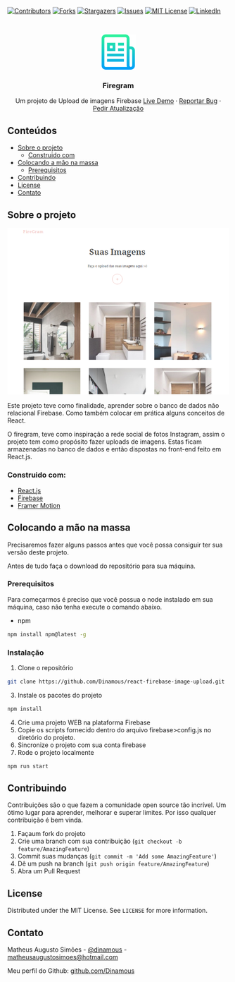 <!--
*** Thanks for checking out this README Template. If you have a suggestion that would
*** make this better, please fork the repo and create a pull request or simply open
*** an issue with the tag "enhancement".
*** Thanks again! Now go create something AMAZING! :D
-->





<!-- PROJECT SHIELDS -->
<!--
*** I'm using markdown "reference style" links for readability.
*** Reference links are enclosed in brackets [ ] instead of parentheses ( ).
*** See the bottom of this document for the declaration of the reference variables
*** for contributors-url, forks-url, etc. This is an optional, concise syntax you may use.
*** https://www.markdownguide.org/basic-syntax/#reference-style-links
-->
[![Contributors][contributors-shield]][contributors-url]
[![Forks][forks-shield]][forks-url]
[![Stargazers][stars-shield]][stars-url]
[![Issues][issues-shield]][issues-url]
[![MIT License][license-shield]][license-url]
[![LinkedIn][linkedin-shield]][linkedin-url]



<!-- PROJECT LOGO -->
<br />
<p align="center">
    <img src="logo.png" alt="Logo" width="80" height="80">
  

  <h3 align="center">Firegram</h3>

  <p align="center">
    Um projeto de Upload de imagens Firebase
    <a href="https://firegram-6aea8.web.app">Live Demo</a>
    ·
    <a href="https://github.com/Dinamous/react-firebase-image-upload/issues">Reportar Bug</a>
    ·
    <a href="https://github.com/Dinamous/react-firebase-image-upload/issues">Pedir Atualização</a>
  </p>
</p>



<!-- TABLE OF CONTENTS -->
## Conteúdos

* [Sobre o projeto](#sobre-o-projeto)
  * [Construido com](#construido-com)
* [Colocando a mão na massa](#colocando-a-mão-na-massa)
  * [Prerequisitos](#prerequisitos)
* [Contribuindo](#contribuindo)
* [License](#license)
* [Contato](#contato)



<!-- ABOUT THE PROJECT -->
## Sobre o projeto

[![Product Name Screen Shot][product-screenshot]](https://firegram-6aea8.web.app)


Este projeto teve como finalidade, aprender sobre o banco de dados não relacional Firebase. Como também colocar em prática alguns conceitos de React.

O firegram, teve como inspiração a rede social de fotos Instagram, assim o projeto tem como propósito fazer uploads de imagens. Estas ficam armazenadas no banco de dados e então dispostas no front-end feito em React.js.


### Construido com:

* [React.js](https://pt-br.reactjs.org)
* [Firebase](https://firebase.google.com/?hl=pt)
* [Framer Motion](https://www.framer.com/motion/#features)



<!-- GETTING STARTED -->
## Colocando a mão na massa

Precisaremos fazer alguns passos antes que você possa consiguir ter sua versão deste projeto.

Antes de tudo faça o download do repositório para sua máquina.

### Prerequisitos

Para começarmos é preciso que você possua o node instalado em sua máquina, caso não tenha execute o comando abaixo.
* npm
```sh
npm install npm@latest -g
```

### Instalação

1. Clone o repositório
```sh
git clone https://github.com/Dinamous/react-firebase-image-upload.git
```
3. Instale os pacotes do projeto
```sh
npm install
```
4. Crie uma projeto WEB na plataforma Firebase
5. Copie os scripts fornecido dentro do arquivo firebase>config.js no diretório do projeto.
6. Sincronize o projeto com sua conta firebase
7. Rode o projeto localmente
```sh
npm run start
```

<!-- CONTRIBUTING -->
## Contribuindo

Contribuições são o que fazem a comunidade open source tão incrível. Um ótimo lugar para aprender, melhorar e superar limites.
Por isso qualquer contribuição é bem vinda.

1. Façaum fork do projeto
2. Crie uma branch com sua contribuição (`git checkout -b feature/AmazingFeature`)
3. Commit suas mudanças (`git commit -m 'Add some AmazingFeature'`)
4. Dê um push na branch (`git push origin feature/AmazingFeature`)
5. Abra um Pull Request



<!-- LICENSE -->
## License

Distributed under the MIT License. See `LICENSE` for more information.



<!-- CONTACT -->
## Contato

Matheus Augusto Simões - [@dinamous](https://www.linkedin.com/in/matheus-simões/) - matheusaugustosimoes@hotmail.com

Meu perfil do Github: [github.com/Dinamous](https://github.com/Dinamous)


<!-- MARKDOWN LINKS & IMAGES -->
<!-- https://www.markdownguide.org/basic-syntax/#reference-style-links -->
[contributors-shield]: https://img.shields.io/github/contributors/Dinamous/react-firebase-image-upload.svg?style=flat-square
[contributors-url]: https://github.com/Dinamous/react-firebase-image-upload/graphs/contributors
[forks-shield]: https://img.shields.io/github/forks/Dinamous/react-firebase-image-upload.svg?style=flat-square
[forks-url]: https://github.com/Dinamous/react-firebase-image-upload/network/members
[stars-shield]: https://img.shields.io/github/stars/Dinamous/react-firebase-image-upload.svg?style=flat-square
[stars-url]: https://github.com/Dinamous/react-firebase-image-upload/stargazers
[issues-shield]: https://img.shields.io/github/issues/Dinamous/react-firebase-image-upload.svg?style=flat-square
[issues-url]: https://github.com/Dinamous/react-firebase-image-upload/issues
[license-shield]: https://img.shields.io/github/license/Dinamous/react-firebase-image-upload.svg?style=flat-square
[license-url]: https://github.com/Dinamous/react-firebase-image-upload/blob/master/LICENSE.txt
[linkedin-shield]: https://img.shields.io/badge/-LinkedIn-black.svg?style=flat-square&logo=linkedin&colorB=555
[linkedin-url]: https://www.linkedin.com/in/matheus-simões/
[product-screenshot]: print.png

